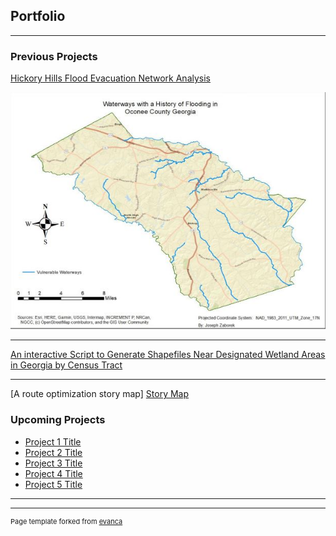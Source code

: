 ## Portfolio

---

### Previous Projects

[Hickory Hills Flood Evacuation Network Analysis](/pdf/Final%20Memo.pdf)

<img src="/images/Proj1.JPG?raw=true"/> 

---
[An interactive Script to Generate Shapefiles Near Designated Wetland
Areas in Georgia by Census Tract
](/pdf/zabo0001_report.pdf)


---

[A route optimization story map]
<a href="https://storymaps.arcgis.com/stories/e0cbaa1f0118427ba8eb07b9a316ac82">Story Map</a>

### Upcoming Projects

- [Project 1 Title](http://example.com/)
- [Project 2 Title](http://example.com/)
- [Project 3 Title](http://example.com/)
- [Project 4 Title](http://example.com/)
- [Project 5 Title](http://example.com/)

---




---
<p style="font-size:11px">Page template forked from <a href="https://github.com/evanca/quick-portfolio">evanca</a></p>
<!-- Remove above link if you don't want to attibute -->
